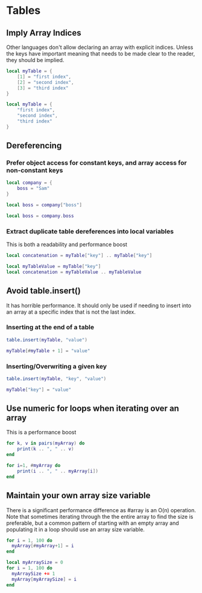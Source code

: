 # Tables

## Imply Array Indices
Other languages don't allow declaring an array with explicit indices. Unless the keys have important meaning that needs to be made clear to the reader, they should be implied.
```lua title="BAD"
local myTable = {
    [1] = "first index",
    [2] = "second index",
    [3] = "third index"
}
```

```lua title="GOOD"
local myTable = {
    "first index",
    "second index",
    "third index"
}
```
## Dereferencing

### Prefer object access for constant keys, and array access for non-constant keys
```lua
local company = {
    boss = "Sam"
}
```
```lua title="BAD"
local boss = company["boss"]
```
```lua title="GOOD"
local boss = company.boss
```

### Extract duplicate table dereferences into local variables
This is both a readability and performance boost
```lua title="BAD"
local concatenation = myTable["key"] .. myTable["key"]
```
```lua title="GOOD"
local myTableValue = myTable["key"]
local concatenation = myTableValue .. myTableValue
```

## Avoid table.insert()
It has horrible performance. It should only be used if needing to insert into an array at a specific index that is not the last index.

### Inserting at the end of a table
```lua title="BAD"
table.insert(myTable, "value")
```
```lua title="GOOD"
myTable[#myTable + 1] = "value"
```
### Inserting/Overwriting a given key
```lua title="BAD"
table.insert(myTable, "key", "value")
```
```lua title="GOOD"
myTable["key"] = "value"
```

## Use numeric for loops when iterating over an array
This is a performance boost

```lua title="BAD"
for k, v in pairs(myArray) do
    print(k .. ", " .. v)
end
```
```lua title="GOOD"
for i=1, #myArray do
    print(i .. ", " .. myArray[i])
end
```

## Maintain your own array size variable
There is a significant performance difference as #array is an O(n) operation. Note that sometimes iterating through the the entire array to find the size is preferable, but a common pattern of starting with an empty array and populating it in a loop should use an array size variable.

```lua title="BAD"
for i = 1, 100 do
  myArray[#myArray+1] = i
end
```
```lua title="GOOD"
local myArraySize = 0
for i = 1, 100 do
  myArraySize += 1
  myArray[myArraySize] = i
end
```

